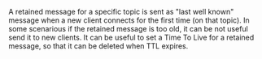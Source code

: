 A retained message for a specific topic is sent as "last well known" message when a new client connects for the first time (on that topic).
In some scenarious if the retained message is too old, it can be not useful send it to new clients.
It can be useful to set a Time To Live for a retained message, so that it can be deleted when TTL expires.
